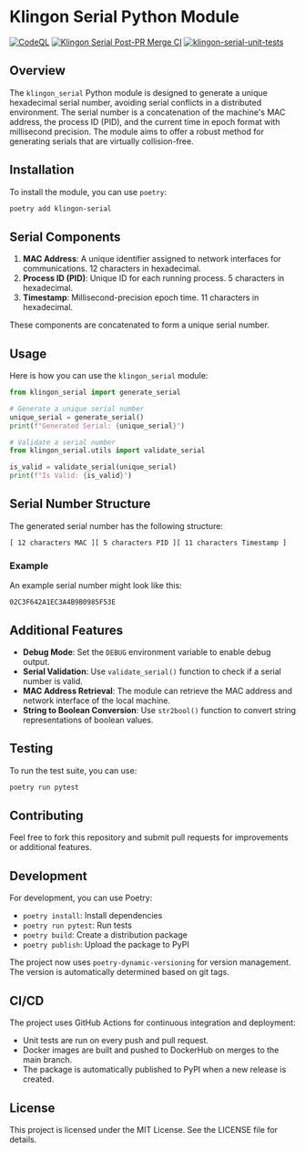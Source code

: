 # Klingon Serial Python Module

[![CodeQL](https://github.com/djh00t/module_klingon_serial/actions/workflows/github-code-scanning/codeql/badge.svg)](https://github.com/djh00t/module_klingon_serial/actions/workflows/github-code-scanning/codeql) [![Klingon Serial Post-PR Merge CI](https://github.com/djh00t/module_klingon_serial/actions/workflows/post-pr-merge.yaml/badge.svg)](https://github.com/djh00t/module_klingon_serial/actions/workflows/post-pr-merge.yaml) [![klingon-serial-unit-tests](https://github.com/djh00t/module_klingon_serial/actions/workflows/klingon-serial-unit-tests.yaml/badge.svg)](https://github.com/djh00t/module_klingon_serial/actions/workflows/klingon-serial-unit-tests.yaml)


## Overview

The `klingon_serial` Python module is designed to generate a unique hexadecimal
serial number, avoiding serial conflicts in a distributed environment. The
serial number is a concatenation of the machine's MAC address, the process ID
(PID), and the current time in epoch format with millisecond precision. The
module aims to offer a robust method for generating serials that are virtually
collision-free.

## Installation

To install the module, you can use `poetry`:

```bash
poetry add klingon-serial
```

## Serial Components

1. **MAC Address**: A unique identifier assigned to network interfaces for
   communications. 12 characters in hexadecimal.
2. **Process ID (PID)**: Unique ID for each running process. 5 characters in
   hexadecimal.
3. **Timestamp**: Millisecond-precision epoch time. 11 characters in
   hexadecimal.

These components are concatenated to form a unique serial number.

## Usage

Here is how you can use the `klingon_serial` module:

```python
from klingon_serial import generate_serial

# Generate a unique serial number
unique_serial = generate_serial()
print(f"Generated Serial: {unique_serial}")

# Validate a serial number
from klingon_serial.utils import validate_serial

is_valid = validate_serial(unique_serial)
print(f"Is Valid: {is_valid}")
```

## Serial Number Structure

The generated serial number has the following structure:

```
[ 12 characters MAC ][ 5 characters PID ][ 11 characters Timestamp ]
```

### Example

An example serial number might look like this:

```
02C3F642A1EC3A4B9B0985F53E
```

## Additional Features

- **Debug Mode**: Set the `DEBUG` environment variable to enable debug output.
- **Serial Validation**: Use `validate_serial()` function to check if a serial
  number is valid.
- **MAC Address Retrieval**: The module can retrieve the MAC address and
  network interface of the local machine.
- **String to Boolean Conversion**: Use `str2bool()` function to convert string
  representations of boolean values.

## Testing

To run the test suite, you can use:

```bash
poetry run pytest
```

## Contributing

Feel free to fork this repository and submit pull requests for improvements or
additional features.

## Development

For development, you can use Poetry:

- `poetry install`: Install dependencies
- `poetry run pytest`: Run tests
- `poetry build`: Create a distribution package
- `poetry publish`: Upload the package to PyPI

The project now uses `poetry-dynamic-versioning` for version management. The
version is automatically determined based on git tags.

## CI/CD

The project uses GitHub Actions for continuous integration and deployment:

- Unit tests are run on every push and pull request.
- Docker images are built and pushed to DockerHub on merges to the main branch.
- The package is automatically published to PyPI when a new release is created.

## License

This project is licensed under the MIT License. See the LICENSE file for
details.

